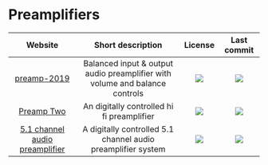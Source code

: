 # Preamplifiers

|Website|Short description|License|Last commit|
|:-:|:-:|:-:|:-:|
|[preamp-2019](https://github.com/gkeeth/preamp-2019)|Balanced input & output audio preamplifier with volume and balance controls|![](https://flat.badgen.net/github/license/gkeeth/preamp-2019?label=)|![](https://flat.badgen.net/github/last-commit/gkeeth/preamp-2019?label=)|
|[Preamp Two](https://github.com/FutureSharks/preamp-two)|An digitally controlled hi fi preamplifier|![](https://flat.badgen.net/github/license/FutureSharks/preamp-two?label=)|![](https://flat.badgen.net/github/last-commit/FutureSharks/preamp-two?label=)|
|[5.1 channel audio preamplifier](https://github.com/dilshan/6ch-af-preamplifier)|A digitally controlled 5.1 channel audio preamplifier system|![](https://flat.badgen.net/github/license/dilshan/6ch-af-preamplifier?label=)|![](https://flat.badgen.net/github/last-commit/dilshan/6ch-af-preamplifier?label=)|
